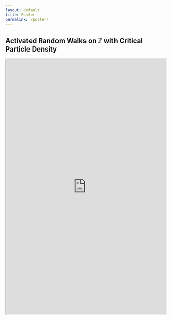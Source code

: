 ```yaml
---
layout: default
title: Poster
permalink: /poster/
---
```


<h2>Activated Random Walks on ℤ with Critical Particle Density</h2>

<iframe src="https://github.com/hyojeong-son/hyojeongson.github.io/blob/master/files/arw2024poster.pdf?raw=true" width="100%" height="800px">
    This browser does not support PDFs. Please download the PDF to view it: 
    <a href="https://github.com/hyojeong-son/hyojeongson.github.io/blob/master/files/arw2024poster.pdf?raw=true">Download PDF</a>.
</iframe>
